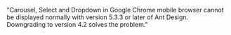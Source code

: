 "Carousel, Select and Dropdown in Google Chrome mobile browser cannot be displayed normally with version 5.3.3 or later of Ant Design. Downgrading to version 4.2 solves the problem."
